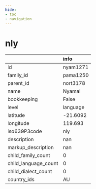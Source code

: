 ```yaml
---
hide:
- toc
- navigation
---
```

# nly
|                      | info     |
|:---------------------|:---------|
| id                   | nyam1271 |
| family_id            | pama1250 |
| parent_id            | nort3178 |
| name                 | Nyamal   |
| bookkeeping          | False    |
| level                | language |
| latitude             | -21.6092 |
| longitude            | 119.693  |
| iso639P3code         | nly      |
| description          | nan      |
| markup_description   | nan      |
| child_family_count   | 0        |
| child_language_count | 0        |
| child_dialect_count  | 0        |
| country_ids          | AU       |